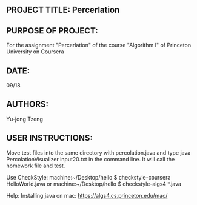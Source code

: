 
## PROJECT TITLE: Percerlation
## PURPOSE OF PROJECT:
For the assignment "Percerlation" of the course "Algorithm I" of Princeton University on Coursera

## DATE: 
09/18

## AUTHORS: 
Yu-jong Tzeng

## USER INSTRUCTIONS:
Move test files into the same directory with percolation.java and type
java PercolationVisualizer input20.txt
in the command line. It will call the homework file and test.

Use CheckStyle:
machine:~/Desktop/hello <username>$ checkstyle-coursera HelloWorld.java
or machine:~/Desktop/hello <username>$ checkstyle-algs4 *.java

Help:
Installing java on mac: 
https://algs4.cs.princeton.edu/mac/
